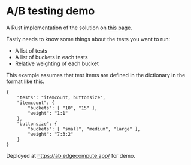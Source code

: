 # A/B testing demo

A Rust implementation of the solution on [this page](https://developer.fastly.com/solutions/tutorials/ab-testing/).

Fastly needs to know some things about the tests you want to run:

- A list of tests
- A list of buckets in each tests
- Relative weighting of each bucket

This example assumes that test items are defined in the dictionary in the format like this.

```
{
    "tests": "itemcount, buttonsize",
    "itemcount": {
        "buckets": [ "10", "15" ],
        "weight": "1:1"
    },
    "buttonsize": {
        "buckets": [ "small", "medium", "large" ],
        "weight": "7:3:2"
    }
}
```

Deployed at https://ab.edgecompute.app/ for demo.
